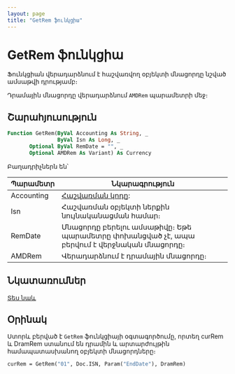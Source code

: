 ```yaml
---
layout: page
title: "GetRem ֆունկցիա"
---
```


# GetRem ֆունկցիա

Ֆունկցիան վերադարձնում է հաշվառվող օբյեկտի մնացորդը նշված ամսաթվի դրությամբ։ 

Դրամային մնացորդը վերադարձնում `AMDRem` պարամետրի մեջ։

## Շարահյուսություն

```vb
Function GetRem(ByVal Accounting As String, _
                ByVal Isn As Long, _
       Optional ByVal RemDate = "", _
       Optional AMDRem As Variant) As Currency
```

Բաղադրիչներն են՝

| Պարամետր | Նկարագրություն |
|--|--|
| Accounting | [Հաշվառման կոդը](../../../Defs/Accounting.md): |
| Isn | Հաշվառման օբյեկտի ներքին նույնականացման համար։ |
| RemDate | Մնացորդը բերելու ամսաթիվը։ Եթե պարամետրը փոխանցված չէ, ապա բերվում է վերջնական մնացորդը։ |
| AMDRem | Վերադարձնում է դրամային մնացորդը։ |

## Նկատառումներ

[Տես նաև](../../../functions.html)


## Օրինակ

Ստորև բերված է `GetRem` ֆունկցիայի օգտագործումը, որտեղ curRem և DramRem ստանում են դրամին և արտարժույթին համապատասխանող օբյեկտի մնացորդները։

```vb
curRem = GetRem("01", Doc.ISN, Param("EndDate"), DramRem)
```
